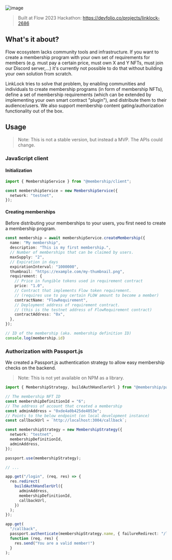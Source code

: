 ![image](https://user-images.githubusercontent.com/36109955/221982604-055a23ad-2e00-4e0d-ab31-b28e4fb95f95.png)

> Built at Flow 2023 Hackathon: https://devfolio.co/projects/linklock-2686

## What's it about?

Flow ecosystem lacks community tools and infrastructure. If you want to create a membership program with your own set of requirements for members (e.g. must pay a certain price, must own X and Y NFTs, must join our Discord server,...) it's currently not possible to do that without building your own solution from scratch.

LinkLock tries to solve that problem, by enabling communities and individuals to create membership programs (in form of membership NFTs), define a set of membership requirements (which can be extended by implementing your own smart contract "plugin"), and distribute them to their audience/users. We also support membership content gating/authorization functionality out of the box.

## Usage

> Note: This is not a stable version, but instead a MVP. The APIs could change.


### JavaScript client

#### Initialization

```typescript
import { MembershipService } from "@membership/client";

const membershipService = new MembershipService({
  network: "testnet",
});
```

#### Creating memberships

Before distributing your memberships to your users, you first need to create a membership program.

```typescript
const membership = await membershipService.createMembership({
  name: "My membership",
  description: "This is my first membership.",
  // Number of memberships that can be claimed by users.
  maxSupply: "2",
  // Expiration in days
  expirationInterval: "1000000",
  thumbnail: "https://example.com/my-thumbnail.png",
  requirement: {
    // Price in fungible tokens used in requirement contract
    price: "1.0",
    // Contract that implements Flow token requirement.
    // (requires use to pay certain FLOW amount to become a member)
    contractName: "FlowRequirement",
    // Deployment address of requirement contract.
    // (this is the testnet address of FlowRequirement contract)
    contractAddress: "0x",
  },
});

// ID of the membership (aka. membership definition ID)
console.log(membership.id)
```

### Authorization with Passport.js

We created a Passport.js authentication strategy to allow easy membership checks on the backend.

> Note: This is not yet available on NPM as a library.

```typescript
import { MembershipStrategy, buildAuthHandlerUrl } from "@membership/passport";

// The membership NFT ID 
const membershipDefinitionId = "6";
// The address of account that created a membership
const adminAddress = "0xde4a0b425de4053e";
// Points to the below endpoint (on local development instance)
const callbackUrl = `http://localhost:3004/callback`;

const membershipStrategy = new MembershipStrategy({
  network: "testnet",
  membershipDefinitionId,
  adminAddress,
});

passport.use(membershipStrategy);

// ...

app.get("/login", (req, res) => {
  res.redirect(
    buildAuthHandlerUrl({
      adminAddress,
      membershipDefinitionId,
      callbackUrl,
    })
  );
});

app.get(
  "/callback",
  passport.authenticate(membershipStrategy.name, { failureRedirect: "/login" }),
  function (req, res) {
    res.send("You are a valid member!")
  }
);
```
